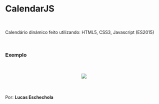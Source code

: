 # CalendarJS

<br>

Calendário dinámico feito utilizando: HTML5, CSS3, Javascript (ES2015)

<br>
<h3>Exemplo</h3>
<br><br>
<center>
  <img src="https://i.ibb.co/WVs9MDv/Captura-de-Tela-33.png" border="0">
</center>
<br><br><br>
Por: <strong>Lucas Eschechola</strong>
